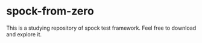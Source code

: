# spock-from-zero
This is a studying repository of spock test framework. Feel free to download and explore it. 
